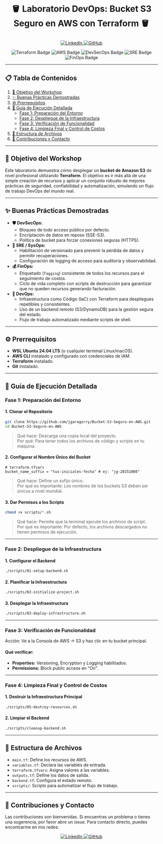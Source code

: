 <h1>
  <p align="center">
    🪣 Laboratorio DevOps: Bucket S3 Seguro en AWS con Terraform 🪣
  </p>
</h1>

<p align="center">
  <a href="https://www.linkedin.com/in/jorge-garagorry-a6078652/" target="_blank">
    <img src="https://img.shields.io/badge/LinkedIn-0077B5?style=for-the-badge&logo=linkedin&logoColor=white" alt="LinkedIn">
  </a>
  <a href="https://github.com/jgaragorry" target="_blank">
    <img src="https://img.shields.io/badge/GitHub-181717?style=for-the-badge&logo=github&logoColor=white" alt="GitHub">
  </a>
</p>

<p align="center">
  <img src="https://img.shields.io/badge/Terraform-623CE4?style=for-the-badge&logo=terraform&logoColor=white" alt="Terraform Badge">
  <img src="https://img.shields.io/badge/AWS-232F3E?style=for-the-badge&logo=amazon-aws&logoColor=white" alt="AWS Badge">
  <img src="https://img.shields.io/badge/DevSecOps-0A0A0A?style=for-the-badge&logo=security&logoColor=white" alt="DevSecOps Badge">
  <img src="https://img.shields.io/badge/SRE-0052CC?style=for-the-badge&logo=datadog&logoColor=white" alt="SRE Badge">
  <img src="https://img.shields.io/badge/FinOps-28A745?style=for-the-badge&logo=dollar-sign&logoColor=white" alt="FinOps Badge">
</p>

---

## 📋 Tabla de Contenidos

1. [🎯 Objetivo del Workshop](#-objetivo-del-workshop)
2. [✨ Buenas Prácticas Demostradas](#-buenas-prácticas-demostradas)
3. [⚙️ Prerrequisitos](#️-prerrequisitos)
4. [🚀 Guía de Ejecución Detallada](#-guía-de-ejecución-detallada)
   * [Fase 1: Preparación del Entorno](#fase-1-preparación-del-entorno)
   * [Fase 2: Despliegue de la Infraestructura](#fase-2-despliegue-de-la-infraestructura)
   * [Fase 3: Verificación de Funcionalidad](#fase-3-verificación-de-funcionalidad)
   * [Fase 4: Limpieza Final y Control de Costos](#fase-4-limpieza-final-y-control-de-costos)
5. [📁 Estructura de Archivos](#-estructura-de-archivos)
6. [🤝 Contribuciones y Contacto](#-contribuciones-y-contacto)

---

## 🎯 Objetivo del Workshop

Este laboratorio demuestra cómo desplegar un **bucket de Amazon S3** de nivel profesional utilizando **Terraform**. El objetivo es ir más allá de una simple creación de recursos y aplicar un conjunto robusto de mejores prácticas de seguridad, confiabilidad y automatización, simulando un flujo de trabajo DevOps del mundo real.

---

## ✨ Buenas Prácticas Demostradas

- **🛡️ DevSecOps:**
  - Bloqueo de todo acceso público por defecto.
  - Encriptación de datos en reposo (SSE-S3).
  - Política de bucket para forzar conexiones seguras (HTTPS).
- **🔄 SRE / SysOps:**
  - Habilitación de versionado para prevenir la pérdida de datos y permitir recuperaciones.
  - Configuración de logging de acceso para auditoría y observabilidad.
- **💰 FinOps:**
  - Etiquetado (`Tagging`) consistente de todos los recursos para el seguimiento de costos.
  - Ciclo de vida completo con scripts de destrucción para garantizar que no queden recursos generando facturación.
- **🤖 DevOps:**
  - Infraestructura como Código (IaC) con Terraform para despliegues repetibles y consistentes.
  - Uso de un backend remoto (S3/DynamoDB) para la gestión segura del estado.
  - Flujo de trabajo automatizado mediante scripts de shell.

---

## ⚙️ Prerrequisitos

- **WSL Ubuntu 24.04 LTS** (o cualquier terminal Linux/macOS).
- **AWS CLI** instalado y configurado con credenciales de IAM.
- **Terraform** instalado.
- **Git** instalado.

---

## 🚀 Guía de Ejecución Detallada

### Fase 1: Preparación del Entorno

#### 1. Clonar el Repositorio

```bash
git clone https://github.com/jgaragorry/Bucket-S3-Seguro-en-AWS.git
cd Bucket-S3-Seguro-en-AWS
```

> Qué hace: Descarga una copia local del proyecto.  
> Por qué: Para tener todos los archivos de código y scripts en tu máquina.

#### 2. Configurar el Nombre Único del Bucket

```hcl
# terraform.tfvars
bucket_name_suffix = "tus-iniciales-fecha" # ej: "jg-20251008"
```

> Qué hace: Define un sufijo único.  
> Por qué es importante: Los nombres de los buckets S3 deben ser únicos a nivel mundial.

#### 3. Dar Permisos a los Scripts

```bash
chmod +x scripts/*.sh
```

> Qué hace: Permite que la terminal ejecute los archivos de script.  
> Por qué es importante: Por defecto, los archivos descargados no tienen permisos de ejecución.

---

### Fase 2: Despliegue de la Infraestructura

#### 1. Configurar el Backend

```bash
./scripts/01-setup-backend.sh
```

#### 2. Planificar la Infraestructura

```bash
./scripts/02-initialize-project.sh
```

#### 3. Desplegar la Infraestructura

```bash
./scripts/03-deploy-infrastructure.sh
```

---

### Fase 3: Verificación de Funcionalidad

Acción: Ve a la Consola de AWS → S3 y haz clic en tu bucket principal.

#### Qué verificar:

- **Properties:** Versioning, Encryption y Logging habilitados.
- **Permissions:** Block public access en "On".

---

### Fase 4: Limpieza Final y Control de Costos

#### 1. Destruir la Infraestructura Principal

```bash
./scripts/05-destroy-resources.sh
```

#### 2. Limpiar el Backend

```bash
./scripts/cleanup-backend.sh
```

---

## 📁 Estructura de Archivos

- `main.tf`: Define los recursos de AWS.  
- `variables.tf`: Declara las variables de entrada.  
- `terraform.tfvars`: Asigna valores a las variables.  
- `outputs.tf`: Define los datos de salida.  
- `backend.tf`: Configura el estado remoto.  
- `scripts/`: Scripts para automatizar el flujo de trabajo.

---

## 🤝 Contribuciones y Contacto

Las contribuciones son bienvenidas. Si encuentras un problema o tienes una sugerencia, por favor abre un issue. Para contacto directo, puedes encontrarme en mis redes:

<p align="center">
  <a href="https://www.linkedin.com/in/jorge-garagorry-a6078652/" target="_blank">
    <img src="https://img.shields.io/badge/LinkedIn-0077B5?style=for-the-badge&logo=linkedin&logoColor=white" alt="LinkedIn">
  </a>
  <a href="https://github.com/jgaragorry" target="_blank">
    <img src="https://img.shields.io/badge/GitHub-181717?style=for-the-badge&logo=github&logoColor=white" alt="GitHub">
  </a>
</p>

